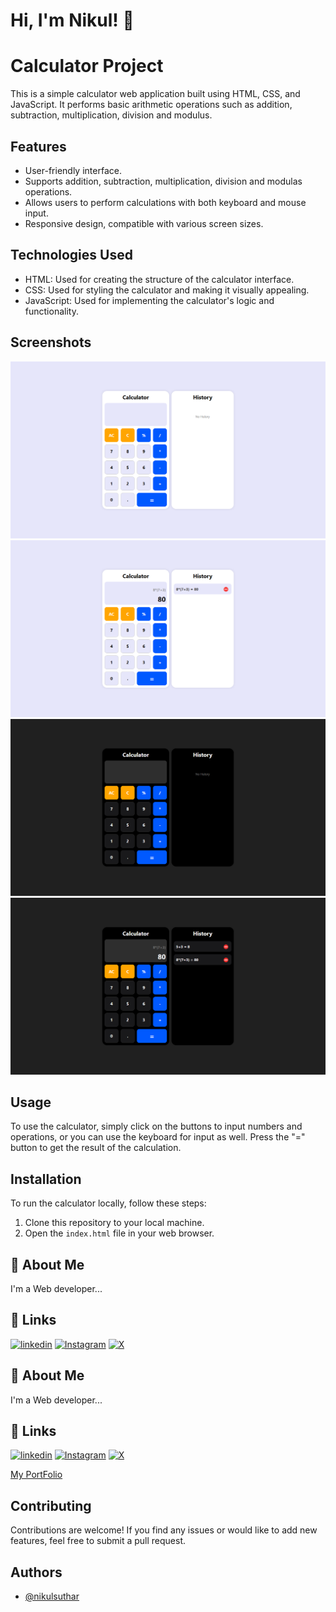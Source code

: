 # Hi, I'm Nikul! 👋
# Calculator Project

This is a simple calculator web application built using HTML, CSS, and JavaScript. It performs basic arithmetic operations such as addition, subtraction, multiplication, division and modulus.

## Features

- User-friendly interface.
- Supports addition, subtraction, multiplication, division and modulas operations.
- Allows users to perform calculations with both keyboard and mouse input.
- Responsive design, compatible with various screen sizes.

## Technologies Used

- HTML: Used for creating the structure of the calculator interface.
- CSS: Used for styling the calculator and making it visually appealing.
- JavaScript: Used for implementing the calculator's logic and functionality.


## Screenshots

![Calculator Screenshot](https://github.com/Nikulsuthar2/Calculator/blob/main/Screenshots/img1.png?raw=true)
![Calculator Screenshot](https://github.com/Nikulsuthar2/Calculator/blob/main/Screenshots/img2.png?raw=true)
![Calculator Screenshot](https://github.com/Nikulsuthar2/Calculator/blob/main/Screenshots/img3.png?raw=true)
![Calculator Screenshot](https://github.com/Nikulsuthar2/Calculator/blob/main/Screenshots/img4.png?raw=true)

## Usage

To use the calculator, simply click on the buttons to input numbers and operations, or you can use the keyboard for input as well. Press the "=" button to get the result of the calculation.

## Installation

To run the calculator locally, follow these steps:

1. Clone this repository to your local machine.
2. Open the `index.html` file in your web browser.

## 🚀 About Me
I'm a Web developer...

## 🔗 Links
[![linkedin](https://img.shields.io/badge/linkedin-0A66C2?style=for-the-badge&logo=linkedin&logoColor=white)](https://www.linkedin.com/in/nikulsuthar/)
[![Instagram](https://img.shields.io/badge/Instagram-E4405F?style=for-the-badge&logo=instagram&logoColor=white)](https://www.instagram.com/nikcodeorg)
[![X](https://img.shields.io/badge/twitter-1DA1F2?style=for-the-badge&logo=twitter&logoColor=white)](https://x.com/NikulSuthar27)
## 🚀 About Me
I'm a Web developer...

## 🔗 Links
[![linkedin](https://img.shields.io/badge/linkedin-0A66C2?style=for-the-badge&logo=linkedin&logoColor=white)](https://www.linkedin.com/in/nikulsuthar/)
[![Instagram](https://img.shields.io/badge/Instagram-E4405F?style=for-the-badge&logo=instagram&logoColor=white)](https://www.instagram.com/nikcodeorg)
[![X](https://img.shields.io/badge/twitter-1DA1F2?style=for-the-badge&logo=twitter&logoColor=white)](https://x.com/NikulSuthar27)

[My PortFolio](https://nikulsuthar.netlify.com)



## Contributing

Contributions are welcome! If you find any issues or would like to add new features, feel free to submit a pull request.

## Authors

- [@nikulsuthar](https://github.com/Nikulsuthar2)


